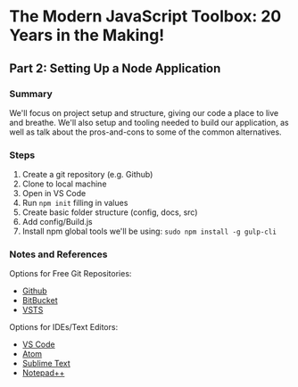 # The Modern JavaScript Toolbox: 20 Years in the Making!

## Part 2: Setting Up a Node Application

### Summary

We'll focus on project setup and structure, giving our code a place to live and breathe. We'll also setup and tooling needed to build our application, as well as talk about the pros-and-cons to some of the common alternatives.

### Steps

1. Create a git repository (e.g. Github)
2. Clone to local machine
3. Open in VS Code
4. Run `npm init` filling in values
5. Create basic folder structure (config, docs, src)
6. Add config/Build.js
7. Install npm global tools we'll be using: `sudo npm install -g gulp-cli`

### Notes and References

Options for Free Git Repositories: 
* [Github](https://github.com/)
* [BitBucket](https://bitbucket.org/)
* [VSTS](https://visualstudio.microsoft.com/team-services/)

Options for IDEs/Text Editors:
* [VS Code](https://code.visualstudio.com/)
* [Atom](https://atom.io/)
* [Sublime Text](https://www.sublimetext.com/)
* [Notepad++](https://notepad-plus-plus.org/)
